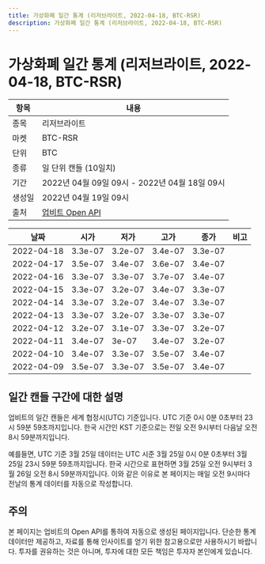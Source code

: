 ```yaml
---
title: 가상화폐 일간 통계 (리저브라이트, 2022-04-18, BTC-RSR)
description: 가상화폐 일간 통계 (리저브라이트, 2022-04-18, BTC-RSR)
---
```



가상화폐 일간 통계 (리저브라이트, 2022-04-18, BTC-RSR)
===

|항목|내용|
|--|--|
|종목|리저브라이트|
|마켓|BTC-RSR|
|단위|BTC|
|종류|일 단위 캔들 (10일치)|
|기간|2022년 04월 09일 09시 - 2022년 04월 18일 09시|
|생성일|2022년 04월 19일 09시|
|출처|[업비트 Open API](https://docs.upbit.com)|


|날짜|시가|저가|고가|종가|비고|
|--|--|--|--|--|--|
|2022-04-18|3.3e-07|3.2e-07|3.4e-07|3.3e-07|    |
|2022-04-17|3.5e-07|3.4e-07|3.6e-07|3.4e-07|    |
|2022-04-16|3.3e-07|3.3e-07|3.7e-07|3.4e-07|    |
|2022-04-15|3.3e-07|3.2e-07|3.4e-07|3.3e-07|    |
|2022-04-14|3.3e-07|3.2e-07|3.4e-07|3.3e-07|    |
|2022-04-13|3.3e-07|3.2e-07|3.3e-07|3.3e-07|    |
|2022-04-12|3.2e-07|3.1e-07|3.3e-07|3.2e-07|    |
|2022-04-11|3.4e-07|3e-07|3.4e-07|3.2e-07|    |
|2022-04-10|3.4e-07|3.3e-07|3.5e-07|3.4e-07|    |
|2022-04-09|3.5e-07|3.3e-07|3.5e-07|3.4e-07|    |


일간 캔들 구간에 대한 설명
---


업비트의 일간 캔들은 세계 협정시(UTC) 기준입니다. 
UTC 기준 0시 0분 0초부터 23시 59분 59초까지입니다. 
한국 시간인 KST 기준으로는 전일 오전 9시부터 다음날 오전 8시 59분까지입니다. 


예를들면, UTC 기준 3월 25일 데이터는 UTC 시준 3월 25일 0시 0분 0초부터 3월 25일 23시 59분 59초까지입니다. 
한국 시간으로 표현하면 3월 25일 오전 9시부터 3월 26일 오전 8시 59분까지입니다. 
이와 같은 이유로 본 페이지는 매일 오전 9시마다 전날의 통계 데이터를 자동으로 작성합니다. 


주의
---


본 페이지는 업비트의 Open API를 통하여 자동으로 생성된 페이지입니다. 
단순한 통계 데이터만 제공하고, 자료를 통해 인사이트를 얻기 위한 참고용으로만 사용하시기 바랍니다. 
투자를 권유하는 것은 아니며, 투자에 대한 모든 책임은 투자자 본인에게 있습니다. 
